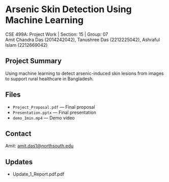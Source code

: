 # Arsenic Skin Detection Using Machine Learning
CSE 499A: Project Work | Section: 15 | Group: 07  
Amit Chandra Das (2014242042), Tanushree Das (2212225042), Ashraful Islam (2212669042)

## Project Summary
Using machine learning to detect arsenic-induced skin lesions from images to support rural healthcare in Bangladesh.

## Files
- `Project_Proposal.pdf` — Final proposal  
- `Presentation.pptx` — Final presentation  
- `demo_1min.mp4` — Demo video  

## Contact
Amit: amit.das1@northsouth.edu

## Updates
- Update_1_Report.pdf.pdf
